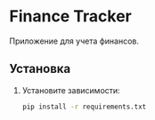 # Finance Tracker

Приложение для учета финансов.

## Установка

1. Установите зависимости:
   ```bash
   pip install -r requirements.txt
